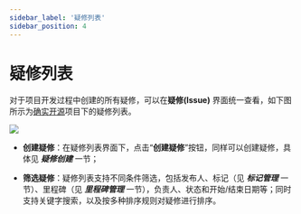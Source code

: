 ```yaml
---
sidebar_label: '疑修列表'      
sidebar_position: 4    
---
```

# 疑修列表

对于项目开发过程中创建的所有疑修，可以在**疑修(Issue)** 界面统一查看，如下图所示为[确实开源](https://www.gitlink.org.cn/Gitlink/forgeplus)项目下的疑修列表。

![](/img/Issue/imageIssue5.png)

+ **创建疑修**：在疑修列表界面下，点击“**创建疑修**”按钮，同样可以创建疑修，具体见 ***疑修创建*** 一节；

+ **筛选疑修**：疑修列表支持不同条件筛选，包括发布人、标记（见 ***标记管理*** 一节）、里程碑（见 ***里程碑管理*** 一节），负责人、状态和开始/结束日期等；同时支持关键字搜索，以及按多种排序规则对疑修进行排序。